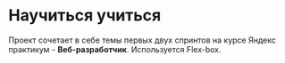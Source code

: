 # Научиться учиться   
Проект сочетает в себе темы первых двух спринтов на курсе Яндекс практикум - **Beб-разработчик**.  Используется Flex-box.
